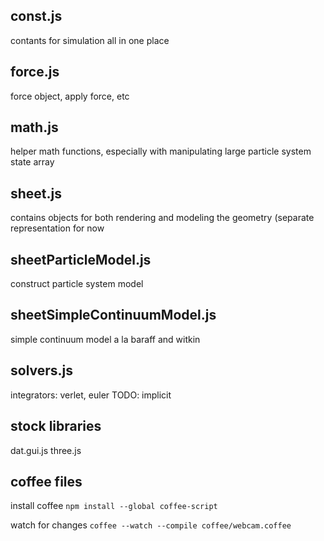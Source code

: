## const.js

contants for simulation all in one place

## force.js

force object, apply force, etc

## math.js 

helper math functions, especially with manipulating large particle system state array

## sheet.js

contains objects for both rendering and modeling the geometry (separate representation for now

## sheetParticleModel.js

construct particle system model 

## sheetSimpleContinuumModel.js

simple continuum model a la baraff and witkin

## solvers.js

integrators: verlet, euler TODO: implicit


## stock libraries
dat.gui.js
three.js

## coffee files

install coffee
`npm install --global coffee-script`

watch for changes
`coffee --watch --compile coffee/webcam.coffee` 

